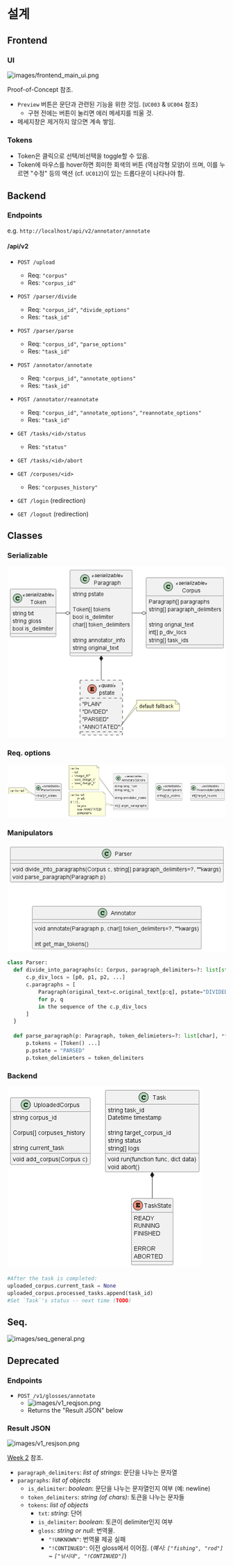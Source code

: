 # 설계

## Frontend

### UI
![images/frontend_main_ui.png](images/frontend_main_ui.png)

Proof-of-Concept 참조.

- `Preview` 버튼은 문단과 관련된 기능을 위한 것임. (`UC003` & `UC004` 참조)
  - 구현 전에는 버튼이 눌리면 에러 메세지를 띄울 것.
- 메세지창은 제거하지 않으면 계속 쌓임.

### Tokens
- Token은 클릭으로 선택/비선택을 toggle할 수 있음.
- Token에 마우스를 hover하면 희미한 회색의 버튼 (역삼각형 모양)이 뜨며, 이를 누르면 "수정" 등의 액션 (cf. `UC012`)이 있는 드롭다운이 나타나야 함.

## Backend

### Endpoints
e.g. `http://localhost/api/v2/annotator/annotate`

#### /api/v2
- `POST /upload`
  - Req: `"corpus"`
  - Res: `"corpus_id"`

- `POST /parser/divide`
  - Req: `"corpus_id"`, `"divide_options"`
  - Res: `"task_id"`
- `POST /parser/parse`
  - Req: `"corpus_id"`, `"parse_options"`
  - Res: `"task_id"`

- `POST /annotator/annotate`
  - Req: `"corpus_id"`, `"annotate_options"`
  - Res: `"task_id"`
- `POST /annotator/reannotate`
  - Req: `"corpus_id"`, `"annotate_options"`, `"reannotate_options"`
  - Res: `"task_id"`

- `GET /tasks/<id>/status`
  - Res: `"status"`
- `GET /tasks/<id>/abort`

- `GET /corpuses/<id>`
  - Res: `"corpuses_history"`

- `GET /login` (redirection)
- `GET /logout` (redirection)

## Classes

### Serializable
![images/class_serializable.png](images/class_serializable.png)

### Req. options
![images/class_req_options.png](images/class_req_options.png)

### Manipulators
![images/class_manipulators.png](images/class_manipulators.png)

```python
class Parser: 
  def divide_into_paragraphs(c: Corpus, paragraph_delimiters=?: list[str], **kwargs) {
      c.p_div_locs = [p0, p1, p2, ...]
      c.paragraphs = [
          Paragraph(original_text=c.original_text[p:q], pstate="DIVIDED")
          for p, q
          in the sequence of the c.p_div_locs
      ]
  }

  def parse_paragraph(p: Paragraph, token_delimieters=?: list[char], **kwargs):
      p.tokens = [Token() ...]
      p.pstate = "PARSED"
      p.token_delimieters = token_delimiters
```

### Backend
![images/class_backend.png](images/class_backend.png)

```python
#After the task is completed:
uploaded_corpus.current_task = None
uploaded_corpus.processed_tasks.append(task_id)
#Set `Task`'s status -- next time (TODO)
```

## Seq.
![images/seq_general.png](images/seq_general.png)

## Deprecated
### Endpoints
- `POST /v1/glosses/annotate`
  - ![images/v1_reqjson.png](images/v1_reqjson.png)
  - Returns the "Result JSON" below

### Result JSON

![images/v1_resjson.png](images/v1_resjson.png)

[Week 2](/docs/weekly/week2.md) 참조.

- `paragraph_delimiters`: *list of strings*: 문단을 나누는 문자열
- `paragraphs`: *list of objects*
  - `is_delimiter`: *boolean*: 문단을 나누는 문자열인지 여부 (예: newline)
  - `token_delimiters`: *string (of chars)*: 토큰을 나누는 문자들
  - `tokens`: *list of objects*
    - `txt`: *string*: 단어
	- `is_delimiter`: *boolean*: 토큰이 delimiter인지 여부
	- `gloss`: *string or null*: 번역물.
	  - `"!UNKNOWN"`: 번역물 제공 실패
	  - `"!CONTINUED"`: 이전 gloss에서 이어짐. (*예시: `["fishing", "rod"]` ~ `["낚시대", "!CONTINUED"]`*)
